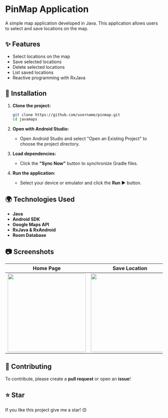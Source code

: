 # PinMap Application

A simple map application developed in Java. This application allows users to select and save locations on the map.

## ✨ Features
- Select locations on the map
- Save selected locations
- Delete selected locations
- List saved locations
- Reactive programming with RxJava

## 📝 Installation

1. **Clone the project:**
   ```sh
   git clone https://github.com/username/pinmap.git
   cd javamaps
   ```

2. **Open with Android Studio:**
   - Open Android Studio and select "Open an Existing Project" to choose the project directory.
   
3. **Load dependencies:**
   - Click the **"Sync Now"** button to synchronize Gradle files.
   
4. **Run the application:**
   - Select your device or emulator and click the **Run ▶** button.

## 🌍 Technologies Used
- **Java** 
- **Android SDK**
- **Google Maps API**
- **RxJava & RxAndroid**
- **Room Database**

## 📷 Screenshots

| Home Page | Save Location | Delete Location |
|-----------|--------------|----------|
|<img src="https://github.com/user-attachments/assets/03941ae6-a918-4285-bf6f-98c9beeef658" width="250"> | <img src="https://github.com/user-attachments/assets/da2b8ae7-4ab2-4453-8a62-06c1fb98746f" width="250"> | <img src="https://github.com/user-attachments/assets/08b366b8-fee6-4ccf-bb3a-ebe34d110007" width="250"> |

## 💪 Contributing
To contribute, please create a **pull request** or open an **issue**!

## ⭐ Star
If you like this project give me a star! 😊

